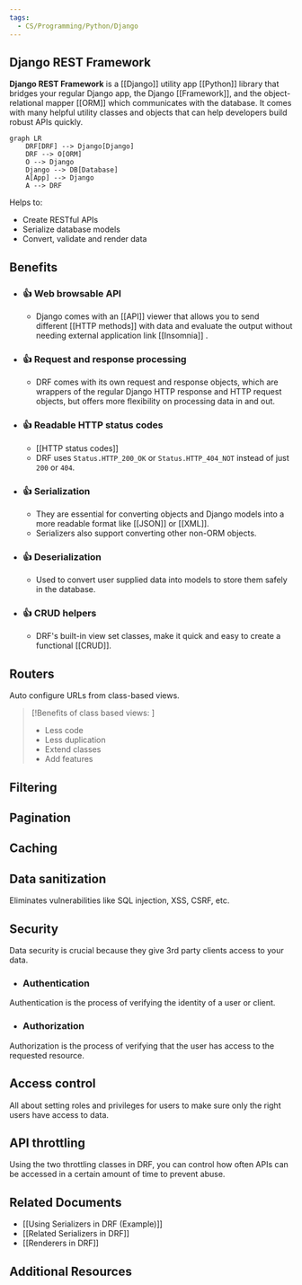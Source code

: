 ```yaml
---
tags:
  - CS/Programming/Python/Django
---
```



## Django REST Framework

__Django REST Framework__ is a [[Django]] utility app [[Python]] library that bridges your regular Django app, the Django [[Framework]], and the object-relational mapper [[ORM]] which communicates with the database. It comes with many helpful utility classes and objects that can help developers build robust APIs quickly.

```mermaid
graph LR
    DRF[DRF] --> Django[Django]
    DRF --> O[ORM]
    O --> Django
    Django --> DB[Database]
    A[App] --> Django
    A --> DRF
```

Helps to:
- Create RESTful APIs
- Serialize database models
- Convert, validate and render data

## Benefits
- ### 👍 Web browsable API
	- Django comes with an [[API]] viewer that allows you to send different [[HTTP methods]] with data and evaluate the output without needing external application link [[Insomnia]] .
- ### 👍 Request and response processing
	- DRF comes with its own request and response objects, which are wrappers of the regular Django HTTP response and HTTP request objects, but offers more flexibility on processing data in and out.
- ### 👍 Readable HTTP status codes
	- [[HTTP status codes]]
	- DRF uses `Status.HTTP_200_OK` or `Status.HTTP_404_NOT` instead of just `200` or `404`.
- ### 👍 Serialization
	- They are essential for converting objects and Django models into a more readable format like [[JSON]] or [[XML]].
	- Serializers also support converting other non-ORM objects.
- ### 👍 Deserialization
	- Used to convert user supplied data into models to store them safely in the database.
- ### 👍 CRUD helpers
	- DRF's built-in view set classes, make it quick and easy to create a functional [[CRUD]].

## Routers
Auto configure URLs from class-based views.

> [!Benefits of class based views: ]
> 
> - Less code 
> - Less duplication 
> - Extend classes 
> - Add features

## Filtering

## Pagination

## Caching

## Data sanitization
Eliminates vulnerabilities like SQL injection, XSS, CSRF, etc.

## Security
Data security is crucial because they give 3rd party clients access to your data.

- ### Authentication
Authentication is the process of verifying the identity of a user or client.
- ### Authorization
Authorization is the process of verifying that the user has access to the requested resource.

## Access control
All about setting roles and privileges for users to make sure only the right users have access to data.

## API throttling
Using the two throttling classes in DRF, you can control how often APIs can be accessed in a certain amount of time to prevent abuse.

## Related Documents
- [[Using Serializers in DRF (Example)]]
- [[Related Serializers in DRF]]
- [[Renderers in DRF]]

## Additional Resources

